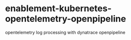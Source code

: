# enablement-kubernetes-opentelemetry-openpipeline
opentelemetry log processing with dynatrace openpipeline
